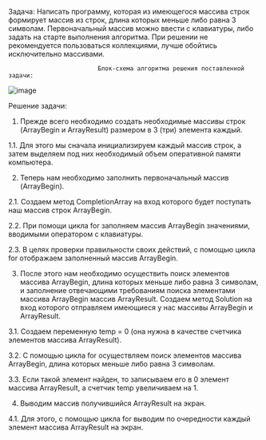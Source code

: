 Задача: Написать программу, которая из имеющегося массива строк формирует массив из строк, длина которых меньше либо равна 3 символам. Первоначальный массив можно ввести с клавиатуры, либо задать на старте выполнения алгоритма. При решении не рекомендуется пользоваться коллекциями, лучше обойтись исключительно массивами.


                             Блок-схема алгоритма решения поставленной задачи:
![image](https://user-images.githubusercontent.com/108575255/189284339-d2854242-6da4-459e-b162-2349ec5bca37.png)


Решение задачи:
1. Прежде всего необходимо создать необходимые массивы строк (ArrayBegin и ArrayResult) размером в 3 (три) элемента каждый.

1.1. Для этого мы сначала инициализируем каждый массив строк, а затем выделяем под них необходимый объем оперативной памяти компьютера.

2. Теперь нам необходимо заполнить первоначальный массив (ArrayBegin).

2.1. Создаем метод CompletionArray на вход которого будет поступать наш массив строк ArrayBegin.

2.2. При помощи цикла for заполняем массив ArrayBegin значениями, вводимыми оператором с клавиатуры.

2.3. В целях проверки правильности своих действий, с помощью цикла for отображаем заполненный массив ArrayBegin.

3. После этого нам необходимо осуществить поиск элементов массива ArrayBegin, длина которых меньше либо равна 3 символам, и заполнение отвечающими требованиям поиска элементами массива ArrayBegin  массив ArrayResult. Создаем метод Solution на вход которого отправляем имеющиеся у нас массивы ArrayBegin и ArrayResult.

3.1. Создаем переменную temp = 0 (она нужна в качестве счетчика элементов массива ArrayResult).

3.2. С помощью цикла for осуществляем поиск элементов массива ArrayBegin, длина которых меньше либо равна 3 символам.

3.3. Если такой элемент найден, то записываем его в 0 элемент массива ArrayResult, а счетчик temp увеличиваем на 1.

4. Выводим массив получившийся ArrayResult на экран.

4.1. Для этого, с помощью цикла for выводим по очередности каждый элемент массива ArrayResult на экран.
